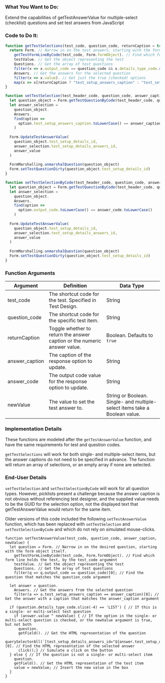 ### What You Want to Do:
Extend the capabilities of getTestAnswerValue for multiple-select (checklist) questions and set test answers from JavaScript

### Code to Do It:
```javascript
function getTestSelections(test_code, question_code, returnCaption = true) {
  return Form. // Narrow in on the test answers, starting with the form object itself.
    getTestFormLineByCode(test_code, Form.formObject). // Find which form line holds the test, by the test_code argument
    testValue. // Get the object representing the test
    Questions. // Get the array of test questions
    filter(x => x.output_code == question_code && x.details_type_code.slice(-4) == "LIST")[0]. // Find the question that matches the question_code argument, assuming it is a single- or multi-select item (SINGLELIST or MULTILIST)
    Answers. // Get the answers for the selected question
    filter(x => x.value). // Get just the true (checked) options
    map(x => x[returnCaption ? "test_setup_answers_caption" : "test_setup_answers_value"]) // Across the array of selected options, return either the caption of the response or its numeric value.
}

function setTestSelection(test_header_code, question_code, answer_caption, answer_value) {
  let question_object = Form.getTestQuestionByCode(test_header_code, question_code)
  let answer_selection = 
    question_object.
    Answers.
    find(option => 
      option.test_setup_answers_caption.toLowerCase() == answer_caption.toLowerCase()
    )
    
  Form.UpdateTestAnswerValue(
    question_object.test_setup_details_id,
    answer_selection.test_setup_details_answers_id,
    answer_value
  )
  
  FormMarshalling.unmarshalQuestion(question_object)
  Form.setTestQuestionDirty(question_object.test_setup_details_id)
}

function setTestSelectionByCode(test_header_code, question_code, answer_code, answer_value) {
  let question_object = Form.getTestQuestionByCode(test_header_code, question_code)
  let answer_selection = 
    question_object.
    Answers.
    find(option => 
      option.output_code.toLowerCase() == answer_code.toLowerCase()
    )
    
  Form.UpdateTestAnswerValue(
    question_object.test_setup_details_id,
    answer_selection.test_setup_details_answers_id,
    answer_value
  )
  
  FormMarshalling.unmarshalQuestion(question_object)
  Form.setTestQuestionDirty(question_object.test_setup_details_id)
}
```

### Function Arguments
|Argument       |Definition |Data Type|
|---            |---        |---      |
|test_code|The shortcut code for the test. Specified in Test Design.|String|
|question_code|The shortcut code for the specific test item.|String|
|returnCaption|Toggle whether to return the answer caption or the numeric answer value. |Boolean. Defaults to `true`|
|answer_caption|The caption of the response option to update.|String|
|answer_code|The output code value for the response option to update.|String|
|newValue|The value to set the test answer to.|String or Boolean. Single- and multiple-select items take a Boolean value.|

### Implementation Details
These functions are modeled after the `getTestAnswerValue` function, and have the same requirements for test and question codes.

`getTestSelections` will work for both single- and multiple-select items, but the answer captions do not need to be specified in advance. The function will return an array of selections, or an empty array if none are selected.

### End-User Details
`setTestSelection` and `setTestSelectionByCode` will work for all question types. However, picklists present  a challenge because the answer caption is not obvious without referencing test designer, and the supplied value needs to be the GUID for the selection option, not the displayed text that getTestAnswerValue would return for the same item.

Older versions of this code included the following `setTestAnswerValue` function, which has been replaced with `setTestSelection` and `setTestSelectionByCode` and which do not rely on simulated mouse-clicks.

```
function setTestAnswerValue(test_code, question_code, answer_caption, newValue) {
  let question = Form. // Narrow in on the desired question, starting with the form object itself.
    getTestFormLineByCode(test_code, Form.formObject). // Find which form line holds the test, by the test_code argument
    testValue. // Get the object representing the test
    Questions. // Get the array of test questions
    filter(q => q.output_code == question_code)[0]; // Find the question that matches the question_code argument

  let answer = question.
    Answers. // Get the answers from the selected question
    filter(a => a.test_setup_answers_caption == answer_caption)[0]; // Get the answer with a caption that matches the answer_caption argument

  if (question.details_type_code.slice(-4) == 'LIST') { // If this is a single- or multi-select test question
    if (answer.value ^ newValue) { // If the option in the single- or multi-select question is checked, or the newValue argument is true, but not both
      question.
      getField(). // Get the HTML representation of the question
      querySelectorAll(`[test_setup_details_answers_id="${answer.test_setup_details_answers_id}"]`)[0]. // Find the HTML representation of the selected answer
      click();} // Simulate a click on the button 
  } else { // If the question is not a single- or multi-select item
    question.
    getField(). // Get the HTML representation of the test item
    value = newValue; // Insert the new value in the box
  }
}
```
